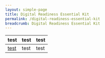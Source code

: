 ```yaml
---
layout: simple-page
title: Digital Readiness Essential Kit
permalink: /digital-readiness-essential-kit
breadcrumb: Digital Readiness Essential Kit
---
```


| test | test | test |
| -- | -- | -- |
| [test](/files/DREK-T2-Wireless@SG-A4-220519-Chi.pdf) | test | test |
